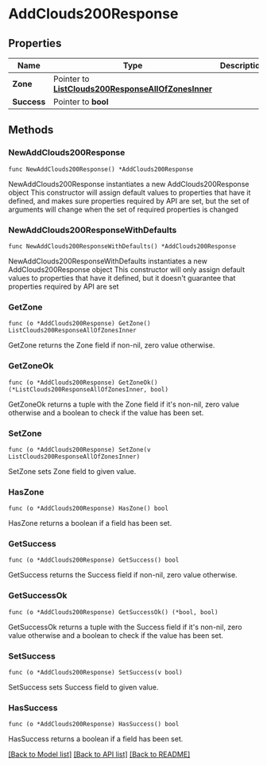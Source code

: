# AddClouds200Response

## Properties

Name | Type | Description | Notes
------------ | ------------- | ------------- | -------------
**Zone** | Pointer to [**ListClouds200ResponseAllOfZonesInner**](ListClouds200ResponseAllOfZonesInner.md) |  | [optional] 
**Success** | Pointer to **bool** |  | [optional] 

## Methods

### NewAddClouds200Response

`func NewAddClouds200Response() *AddClouds200Response`

NewAddClouds200Response instantiates a new AddClouds200Response object
This constructor will assign default values to properties that have it defined,
and makes sure properties required by API are set, but the set of arguments
will change when the set of required properties is changed

### NewAddClouds200ResponseWithDefaults

`func NewAddClouds200ResponseWithDefaults() *AddClouds200Response`

NewAddClouds200ResponseWithDefaults instantiates a new AddClouds200Response object
This constructor will only assign default values to properties that have it defined,
but it doesn't guarantee that properties required by API are set

### GetZone

`func (o *AddClouds200Response) GetZone() ListClouds200ResponseAllOfZonesInner`

GetZone returns the Zone field if non-nil, zero value otherwise.

### GetZoneOk

`func (o *AddClouds200Response) GetZoneOk() (*ListClouds200ResponseAllOfZonesInner, bool)`

GetZoneOk returns a tuple with the Zone field if it's non-nil, zero value otherwise
and a boolean to check if the value has been set.

### SetZone

`func (o *AddClouds200Response) SetZone(v ListClouds200ResponseAllOfZonesInner)`

SetZone sets Zone field to given value.

### HasZone

`func (o *AddClouds200Response) HasZone() bool`

HasZone returns a boolean if a field has been set.

### GetSuccess

`func (o *AddClouds200Response) GetSuccess() bool`

GetSuccess returns the Success field if non-nil, zero value otherwise.

### GetSuccessOk

`func (o *AddClouds200Response) GetSuccessOk() (*bool, bool)`

GetSuccessOk returns a tuple with the Success field if it's non-nil, zero value otherwise
and a boolean to check if the value has been set.

### SetSuccess

`func (o *AddClouds200Response) SetSuccess(v bool)`

SetSuccess sets Success field to given value.

### HasSuccess

`func (o *AddClouds200Response) HasSuccess() bool`

HasSuccess returns a boolean if a field has been set.


[[Back to Model list]](../README.md#documentation-for-models) [[Back to API list]](../README.md#documentation-for-api-endpoints) [[Back to README]](../README.md)


